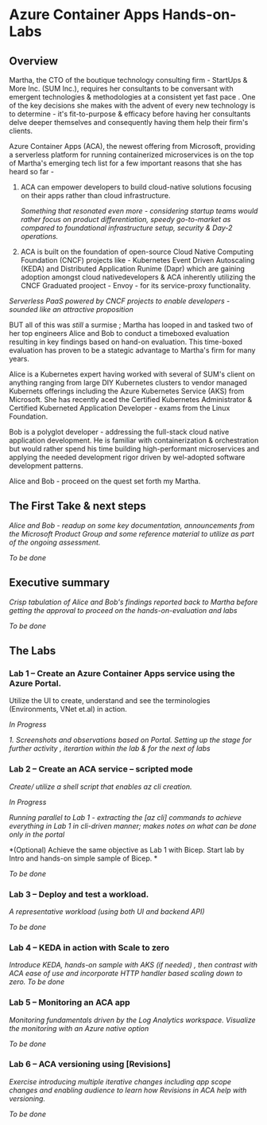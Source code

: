 # Azure Container Apps Hands-on-Labs

## Overview 
Martha, the CTO of the boutique technology consulting firm - StartUps & More Inc. (SUM Inc.), requires  her consultants to be conversant with emergent technologies & methodologies at a consistent yet fast pace . One of the key decisions she makes with the  advent of every new technology is to determine - it's fit-to-purpose & efficacy before having her consultants delve deeper themselves and consequently having them help their firm's clients.

Azure Container Apps (ACA), the newest offering from Microsoft, providing a serverless platform for running containerized microservices is on the top of Martha's emerging tech list for a few  important reasons that she has heard so far -
1. ACA can empower developers to build cloud-native solutions focusing on their apps rather than cloud infrastructure. 

   *Something that resonated even more - considering startup teams would rather focus on product differentiation, speedy go-to-market as compared to foundational infrastructure setup, security & Day-2 operations.*

2. ACA is built on the foundation of open-source  Cloud Native Computing Foundation (CNCF) projects like - Kubernetes Event Driven Autoscaling (KEDA) and Distributed Application Runime (Dapr) which are gaining adoption amongst cloud nativedevelopers  & ACA inherently utilizing the CNCF Graduated prooject - Envoy - for its service-proxy functionality.

*Serverless PaaS powered by CNCF projects to enable developers - sounded like an attractive proposition*

BUT all of this was *still* a surmise ; Martha has looped in and tasked two of her top engineers Alice and Bob to conduct a timeboxed evaluation resulting in key findings based on hand-on evaluation. This time-boxed evaluation has proven to be a stategic advantage to Martha's firm for many years.

Alice is a Kubernetes expert having worked with several of SUM's client on anything ranging from large DIY Kubernetes clusters to vendor managed Kubernets offerings including the Azure Kubernetes Service (AKS) from Microsoft. She has recently aced the Certified Kubernetes Administrator & Certified Kuberneted Application Developer - exams from the Linux Foundation.

Bob is a polyglot developer - addressing  the full-stack cloud native application development. He is familiar with containerization & orchestration but would rather spend his time building high-performant microservices and applying the needed development rigor driven by wel-adopted software development patterns.

Alice and Bob - proceed on the quest set forth my Martha.

## The First Take & next steps

*Alice and Bob - readup on some key documentation, announcements from the Microsoft Product Group and some reference material to utilize as part of the ongoing assessment.*


*To be done*

## Executive summary

*Crisp tabulation of Alice and Bob's findings reported back to Martha before getting the approval to proceed on the hands-on-evaluation and labs*

*To be done*

## The Labs


### Lab 1 – Create an Azure Container Apps service using the Azure Portal.
Utilize the UI to create, understand and see the terminologies (Environments, VNet et.al) in action.

*In Progress*

*1. Screenshots and observations based on Portal. Setting up the stage for further activity , iterartion within  the lab & for the next of labs*


### Lab 2 – Create an ACA service – scripted mode

*Create/ utilize a shell script that enables az cli creation.* 

*In Progress* 

*Running parallel to Lab 1 - extracting the [az cli] commands to achieve everything in Lab 1 in cli-driven manner; makes notes on what can be done only in the portal*

*(Optional) Achieve the same objective as Lab 1 with Bicep. Start lab by Intro and hands-on simple sample of Bicep. *

*To be done*

### Lab 3 – Deploy and test a workload.

*A representative workload (using both UI and backend API)*

*To be done*


### Lab 4 – KEDA in action with Scale to zero

*Introduce KEDA, hands-on sample with AKS (if needed) , then contrast with ACA ease of use and incorporate HTTP handler based scaling down to zero.*
*To be done*

### Lab 5 – Monitoring an ACA app

*Monitoring fundamentals driven by the Log Analytics workspace. Visualize the monitoring with an Azure native option*

*To be done*


### Lab 6 – ACA versioning using [Revisions]

*Exercise introducing multiple iterative changes including app scope changes and enabling audience to learn how Revisions in ACA help with versioning.*

*To be done*



 
